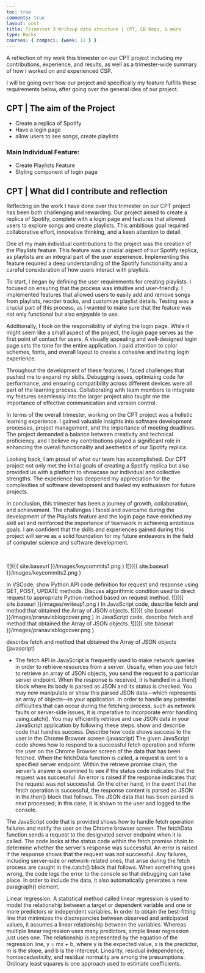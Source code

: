 ```yaml
---
toc: true
comments: true
layout: post
title: Trimester 3 Writeup data structure | CPT, CB Reqs, & more
type: Hacks
courses: { compsci: {week: 12 } }
---
```



A reflection of my work this trimester on our CPT project including my contributions, experience, and results, as well as a trimester-wide summary of how I worked on and experienced CSP.

I will be going over how our project and specifically my feature fulfills these requirements below, after going over the general idea of our project.

## CPT | The aim of the Project

- Create a replica of Spotify
- Have a login page
- allow users to see songs, create playlists

### Main Individual Feature:
- Create Playlists Feature
- Styling component of login page


## CPT | What did I contribute and reflection

Reflecting on the work I have done over this trimester on our CPT project has been both challenging and rewarding. Our project aimed to create a replica of Spotify, complete with a login page and features that allowed users to explore songs and create playlists. This ambitious goal required collaborative effort, innovative thinking, and a keen attention to detail.

One of my main individual contributions to the project was the creation of the Playlists feature. This feature was a crucial aspect of our Spotify replica, as playlists are an integral part of the user experience. Implementing this feature required a deep understanding of the Spotify functionality and a careful consideration of how users interact with playlists.

To start, I began by defining the user requirements for creating playlists. I focused on ensuring that the process was intuitive and user-friendly. I implemented features that allowed users to easily add and remove songs from playlists, reorder tracks, and customize playlist details. Testing was a crucial part of this process, as I wanted to make sure that the feature was not only functional but also enjoyable to use.

Additionally, I took on the responsibility of styling the login page. While it might seem like a small aspect of the project, the login page serves as the first point of contact for users. A visually appealing and well-designed login page sets the tone for the entire application. I paid attention to color schemes, fonts, and overall layout to create a cohesive and inviting login experience.

Throughout the development of these features, I faced challenges that pushed me to expand my skills. Debugging issues, optimizing code for performance, and ensuring compatibility across different devices were all part of the learning process. Collaborating with team members to integrate my features seamlessly into the larger project also taught me the importance of effective communication and version control.

In terms of the overall trimester, working on the CPT project was a holistic learning experience. I gained valuable insights into software development processes, project management, and the importance of meeting deadlines. The project demanded a balance between creativity and technical proficiency, and I believe my contributions played a significant role in enhancing the overall functionality and aesthetics of our Spotify replica.

Looking back, I am proud of what our team has accomplished. Our CPT project not only met the initial goals of creating a Spotify replica but also provided us with a platform to showcase our individual and collective strengths. The experience has deepened my appreciation for the complexities of software development and fueled my enthusiasm for future projects.

In conclusion, this trimester has been a journey of growth, collaboration, and achievement. The challenges I faced and overcame during the development of the Playlists feature and the login page have enriched my skill set and reinforced the importance of teamwork in achieving ambitious goals. I am confident that the skills and experiences gained during this project will serve as a solid foundation for my future endeavors in the field of computer science and software development.

<br> 

![]({{ site.baseurl }}/images/keycommits1.png ) 
![]({{ site.baseurl }}/images/keycommits2.png ) 

<html>

In VSCode, show Python API code definition for request and response using GET, POST, UPDATE methods. Discuss algorithmic condition used to direct request to appropriate Python method based on request method.
![]({{ site.baseurl }}/images/writeup1.png )
In JavaScript code, describe fetch and method that obtained the Array of JSON objects.
![]({{ site.baseurl }}/images/pranavisblogcover.png )
In JavaScript code, describe fetch and method that obtained the Array of JSON objects.
![]({{ site.baseurl }}/images/pranavisblogcover.png )

describe fetch and method that obtained the Array of JSON objects (javascript)

- The fetch API in JavaScript is frequently used to make network queries in order to retrieve resources from a server. Usually, when you use fetch to retrieve an array of JSON objects, you send the request to a particular server endpoint. When the response is received, it is handled in a.then() block where its body is parsed as JSON and its status is checked. You may now manipulate or show this parsed JSON data—which represents an array of objects—in your application. In order to handle any potential difficulties that can occur during the fetching process, such as network faults or server-side issues, it is imperative to incorporate error handling using.catch(). You may efficiently retrieve and use JSON data in your JavaScript application by following these steps.
show and describe code that handles success. Describe how code shows success to the user in the Chrome Browser screen (javascript)
The given JavaScript code shows how to respond to a successful fetch operation and inform the user on the Chrome Browser screen of the data that has been fetched. When the fetchData function is called, a request is sent to a specified server endpoint. Within the retrieve promise chain, the server's answer is examined to see if the status code indicates that the request was successful. An error is raised if the response indicates that the request was not successful. On the other hand, in the event that the fetch operation is successful, the response content is parsed as JSON in the.then() block that follows. The JSON data that has been parsed is next processed; in this case, it is shown to the user and logged to the console.

The JavaScript code that is provided shows how to handle fetch operation failures and notify the user on the Chrome browser screen. The fetchData function sends a request to the designated server endpoint when it is called. The code looks at the status code within the fetch promise chain to determine whether the server's response was successful. An error is raised if the response shows that the request was not successful. Any failures, including server-side or network-related ones, that arise during the fetch process are caught in the.catch() block that follows. When something goes wrong, the code logs the error to the console so that debugging can take place. In order to include the data, it also automatically generates a new paragraph() element.

Linear regression:
A statistical method called linear regression is used to model the relationship between a target or dependent variable and one or more predictors or independent variables. In order to obtain the best-fitting line that minimizes the discrepancies between observed and anticipated values, it assumes a linear relationship between the variables. Whereas multiple linear regression uses many predictors, simple linear regression just uses one. The relationship is represented by the equation of the regression line, y = mx + b, where y is the expected value, x is the predictor, m is the slope, and b is the intercept. Linearity, residual independence, homoscedasticity, and residual normality are among the presumptions. Ordinary least squares is one approach used to estimate coefficients.